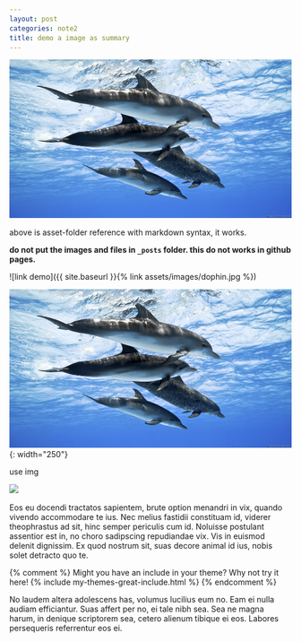 ```yaml
---
layout: post
categories: note2
title: demo a image as summary
---
```


![](../assets/images/dophin.jpg)

above is asset-folder reference with markdown syntax, it works.

**do not put the images and files in `_posts` folder. this do not works in github pages.**

![link demo]({{ site.baseurl }}{% link assets/images/dophin.jpg %})

![](../assets/images/dophin.jpg){: width="250"}

use img

<img src="{{ site.baseurl }}{% link assets/images/dophin.jpg %}" width=250/>





Eos eu docendi tractatos sapientem, brute option menandri in vix, quando vivendo accommodare te ius. Nec melius fastidii constituam id, viderer theophrastus ad sit, hinc semper periculis cum id. Noluisse postulant assentior est in, no choro sadipscing repudiandae vix. Vis in euismod delenit dignissim. Ex quod nostrum sit, suas decore animal id ius, nobis solet detracto quo te.

{% comment %}
Might you have an include in your theme? Why not try it here!
{% include my-themes-great-include.html %}
{% endcomment %}

No laudem altera adolescens has, volumus lucilius eum no. Eam ei nulla audiam efficiantur. Suas affert per no, ei tale nibh sea. Sea ne magna harum, in denique scriptorem sea, cetero alienum tibique ei eos. Labores persequeris referrentur eos ei.


